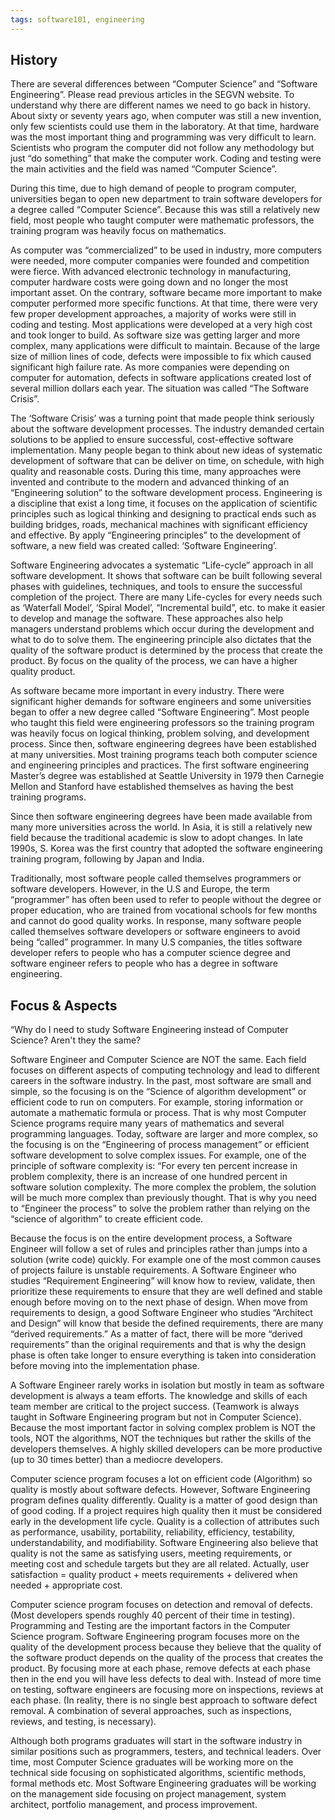 ```yaml
---
tags: software101, engineering
---
```


## History

There are several differences between “Computer Science” and “Software
Engineering”. Please read previous articles in the SEGVN website. To understand
why there are different names we need to go back in history. About sixty or
seventy years ago, when computer was still a new invention, only few scientists
could use them in the laboratory. At that time, hardware was the most important
thing and programming was very difficult to learn. Scientists who program the
computer did not follow any methodology but just “do something” that make the
computer work. Coding and testing were the main activities and the field was
named “Computer Science”.

During this time, due to high demand of people to program computer, universities
began to open new department to train software developers for a degree called
“Computer Science”. Because this was still a relatively new field, most people
who taught computer were mathematic professors, the training program was heavily
focus on mathematics.

As computer was “commercialized” to be used in industry, more computers were
needed, more computer companies were founded and competition were fierce. With
advanced electronic technology in manufacturing, computer hardware costs were
going down and no longer the most important asset. On the contrary, software
became more important to make computer performed more specific functions. At
that time, there were very few proper development approaches, a majority of
works were still in coding and testing. Most applications were developed at a
very high cost and took longer to build. As software size was getting larger and
more complex, many applications were difficult to maintain. Because of the large
size of million lines of code, defects were impossible to fix which caused
significant high failure rate. As more companies were depending on computer for
automation, defects in software applications created lost of several million
dollars each year. The situation was called “The Software Crisis”.

The ‘Software Crisis’ was a turning point that made people think seriously about
the software development processes. The industry demanded certain solutions to
be applied to ensure successful, cost-effective software implementation. Many
people began to think about new ideas of systematic development of software that
can be deliver on time, on schedule, with high quality and reasonable costs.
During this time, many approaches were invented and contribute to the modern and
advanced thinking of an “Engineering solution” to the software development
process. Engineering is a discipline that exist a long time, it focuses on the
application of scientific principles such as logical thinking and designing to
practical ends such as building bridges, roads, mechanical machines with
significant efficiency and effective. By apply “Engineering principles” to the
development of software, a new field was created called: ‘Software Engineering’.

Software Engineering advocates a systematic “Life-cycle” approach in all
software development. It shows that software can be built following several
phases with guidelines, techniques, and tools to ensure the successful
completion of the project. There are many Life-cycles for every needs such as
‘Waterfall Model’, ‘Spiral Model’, “Incremental build”, etc. to make it easier
to develop and manage the software. These approaches also help managers
understand problems which occur during the development and what to do to solve
them. The engineering principle also dictates that the quality of the software
product is determined by the process that create the product. By focus on the
quality of the process, we can have a higher quality product.

As software became more important in every industry. There were significant
higher demands for software engineers and some universities began to offer a new
degree called “Software Engineering”. Most people who taught this field were
engineering professors so the training program was heavily focus on logical
thinking, problem solving, and development process. Since then, software
engineering degrees have been established at many universities. Most training
programs teach both computer science and engineering principles and practices.
The first software engineering Master’s degree was established at Seattle
University in 1979 then Carnegie Mellon and Stanford have established themselves
as having the best training programs.

Since then software engineering degrees have been made available from many more
universities across the world. In Asia, it is still a relatively new field
because the traditional academic is slow to adopt changes. In late 1990s, S.
Korea was the first country that adopted the software engineering training
program, following by Japan and India.

Traditionally, most software people called themselves programmers or software
developers. However, in the U.S and Europe, the term “programmer” has often been
used to refer to people without the degree or proper education, who are trained
from vocational schools for few months and cannot do good quality works. In
response, many software people called themselves software developers or software
engineers to avoid being “called” programmer. In many U.S companies, the titles
software developer refers to people who has a computer science degree and
software engineer refers to people who has a degree in software engineering.

## Focus & Aspects

“Why do I need to study Software Engineering instead of Computer Science? Aren't
they the same?

Software Engineer and Computer Science are NOT the same. Each field focuses on
different aspects of computing technology and lead to different careers in the
software industry. In the past, most software are small and simple, so the
focusing is on the “Science of algorithm development” or efficient code to run
on computers. For example, storing information or automate a mathematic formula
or process. That is why most Computer Science programs require many years of
mathematics and several programming languages. Today, software are larger and
more complex, so the focusing is on the “Engineering of process management” or
efficient software development to solve complex issues. For example, one of the
principle of software complexity is: “For every ten percent increase in problem
complexity, there is an increase of one hundred percent in software solution
complexity. The more complex the problem, the solution will be much more complex
than previously thought. That is why you need to “Engineer the process” to solve
the problem rather than relying on the “science of algorithm” to create
efficient code.

Because the focus is on the entire development process, a Software Engineer will
follow a set of rules and principles rather than jumps into a solution (write
code) quickly. For example one of the most common causes of projects failure is
unstable requirements. A Software Engineer who studies “Requirement Engineering”
will know how to review, validate, then prioritize these requirements to ensure
that they are well defined and stable enough before moving on to the next phase
of design. When move from requirements to design, a good Software Engineer who
studies “Architect and Design” will know that beside the defined requirements,
there are many “derived requirements.” As a matter of fact, there will be more
“derived requirements” than the original requirements and that is why the design
phase is often take longer to ensure everything is taken into consideration
before moving into the implementation phase.

A Software Engineer rarely works in isolation but mostly in team as software
development is always a team efforts. The knowledge and skills of each team
member are critical to the project success. (Teamwork is always taught in
Software Engineering program but not in Computer Science). Because the most
important factor in solving complex problem is NOT the tools, NOT the
algorithms, NOT the techniques but rather the skills of the developers
themselves. A highly skilled developers can be more productive (up to 30 times
better) than a mediocre developers.

Computer science program focuses a lot on efficient code (Algorithm) so quality
is mostly about software defects. However, Software Engineering program defines
quality differently. Quality is a matter of good design than of good coding. If
a project requires high quality then it must be considered early in the
development life cycle. Quality is a collection of attributes such as
performance, usability, portability, reliability, efficiency, testability,
understandability, and modifiability. Software Engineering also believe that
quality is not the same as satisfying users, meeting requirements, or meeting
cost and schedule targets but they are all related. Actually, user satisfaction
= quality product + meets requirements + delivered when needed + appropriate
cost.

Computer science program focuses on detection and removal of defects. (Most
developers spends roughly 40 percent of their time in testing). Programming and
Testing are the important factors in the Computer Science program. Software
Engineering program focuses more on the quality of the development process
because they believe that the quality of the software product depends on the
quality of the process that creates the product. By focusing more at each phase,
remove defects at each phase then in the end you will have less defects to deal
with. Instead of more time on testing, software engineers are focusing more on
inspections, reviews at each phase. (In reality, there is no single best
approach to software defect removal. A combination of several approaches, such
as inspections, reviews, and testing, is necessary).

Although both programs graduates will start in the software industry in similar
positions such as programmers, testers, and technical leaders. Over time, most
Computer Science graduates will be working more on the technical side focusing
on sophisticated algorithms, scientific methods, formal methods etc. Most
Software Engineering graduates will be working on the management side focusing
on project management, system architect, portfolio management, and process
improvement.

